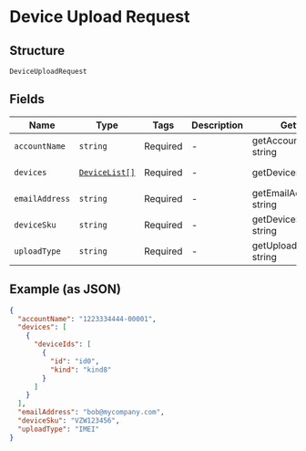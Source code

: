
# Device Upload Request

## Structure

`DeviceUploadRequest`

## Fields

| Name | Type | Tags | Description | Getter | Setter |
|  --- | --- | --- | --- | --- | --- |
| `accountName` | `string` | Required | - | getAccountName(): string | setAccountName(string accountName): void |
| `devices` | [`DeviceList[]`](../../doc/models/device-list.md) | Required | - | getDevices(): array | setDevices(array devices): void |
| `emailAddress` | `string` | Required | - | getEmailAddress(): string | setEmailAddress(string emailAddress): void |
| `deviceSku` | `string` | Required | - | getDeviceSku(): string | setDeviceSku(string deviceSku): void |
| `uploadType` | `string` | Required | - | getUploadType(): string | setUploadType(string uploadType): void |

## Example (as JSON)

```json
{
  "accountName": "1223334444-00001",
  "devices": [
    {
      "deviceIds": [
        {
          "id": "id0",
          "kind": "kind8"
        }
      ]
    }
  ],
  "emailAddress": "bob@mycompany.com",
  "deviceSku": "VZW123456",
  "uploadType": "IMEI"
}
```

